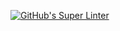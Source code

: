 [![GitHub's Super Linter](https://github.com/KestrelBryce/Unit1-06-HTML-Favicon/workflows/GitHub's%20Super%20Linter/badge.svg)](https://github.com/KestrelBryce/Unit1-06-HTML-Favicon/actions)